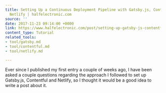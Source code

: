 ```yaml
---
title: Setting Up a Continuous Deployment Pipeline with Gatsby.js, Contentful and
  Netlify | halfelectronic.com
source: ''
date: 2017-11-23 09:14:00 +0000
link: https://www.halfelectronic.com/post/setting-up-gatsby-js-contentful-and-netlify/
content_type: Tutorial
related_tools:
- tool/gatsby.md
- tool/contentful.md
- tool/netlify.md

---
```

Ever since I published my first entry a couple of weeks ago, I have been asked a couple questions regarding the approach I followed to set up Gatsby.js, Contentful and Netlify, so I thought it would be a good idea to write a post about it.





